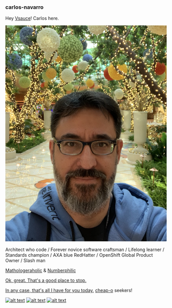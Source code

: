### carlos-navarro

Hey [Vsauce](https://youtube.com/c/vsauce1)! Carlos here.

![carlos-navarro](./avatars/re-invent.jpeg)

Architect who code / Forever novice software craftsman / Lifelong learner / Standards champion / AXA blue RedHatter / OpenShift Global Product Owner / Slash man

[Mathologeraholic](https://youtube.com/c/Mathologer) & [Numberphilic](https://youtube.com/user/numberphile) 

[Ok, great. That's a good place to stop.](https://youtube.com/c/MichaelPennMath)

[In any case, that's all I have for you today](https://youtube.com/c/lockpickinglawyer), [cheap-o](https://youtube.com/c/DarrenWalkerMultimeterReviews) seekers!

<!-- Please don't remove this: Grab your social icons from https://github.com/carlsednaoui/gitsocial -->

<!-- display the social media buttons in your README -->

[![alt text][1.1]][1]
[![alt text][2.1]][2]
[![alt text][6.1]][6]


<!-- links to social media icons -->
<!-- no need to change these -->

<!-- icons with padding -->

[1.1]: http://i.imgur.com/tXSoThF.png (twitter icon with padding)
[2.1]: http://i.imgur.com/P3YfQoD.png (facebook icon with padding)
[3.1]: http://i.imgur.com/yCsTjba.png (google plus icon with padding)
[4.1]: http://i.imgur.com/YckIOms.png (tumblr icon with padding)
[5.1]: http://i.imgur.com/1AGmwO3.png (dribbble icon with padding)
[6.1]: http://i.imgur.com/0o48UoR.png (github icon with padding)

<!-- icons without padding -->

[1.2]: http://i.imgur.com/wWzX9uB.png (twitter icon without padding)
[2.2]: http://i.imgur.com/fep1WsG.png (facebook icon without padding)
[3.2]: http://i.imgur.com/VlgBKQ9.png (google plus icon without padding)
[4.2]: http://i.imgur.com/jDRp47c.png (tumblr icon without padding)
[5.2]: http://i.imgur.com/Vvy3Kru.png (dribbble icon without padding)
[6.2]: http://i.imgur.com/9I6NRUm.png (github icon without padding)


<!-- links to your social media accounts -->
<!-- update these accordingly -->

[1]: http://www.twitter.com/kahlitoh
[2]: http://www.facebook.com/kahlitoh
[3]: https://plus.google.com/not-available
[4]: http://kahlitoh.tumblr.com
[5]: http://dribbble.com/kahlitoh
[6]: https://github.com/carlos-navarro
[7]: https://github.com/kahlitoh


<!-- Please don't remove this: Grab your social icons from https://github.com/carlsednaoui/gitsocial -->

